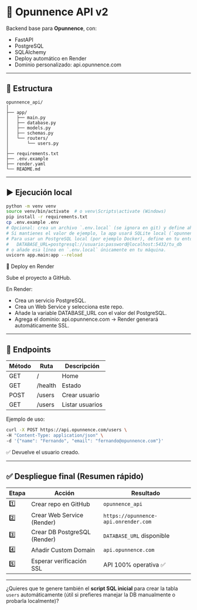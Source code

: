 # 🚀 Opunnence API v2

Backend base para **Opunnence**, con:
- FastAPI
- PostgreSQL
- SQLAlchemy
- Deploy automático en Render
- Dominio personalizado: api.opunnence.com

---

## 🧩 Estructura

```
opunnence_api/
│
├── app/
│   ├── main.py
│   ├── database.py
│   ├── models.py
│   ├── schemas.py
│   └── routers/
│       └── users.py
│
├── requirements.txt
├── .env.example
├── render.yaml
└── README.md
```

---

## ▶️ Ejecución local

```bash
python -m venv venv
source venv/bin/activate  # o venv\Scripts\activate (Windows)
pip install -r requirements.txt
cp .env.example .env
# Opcional: crea un archivo `.env.local` (se ignora en git) y define ahí tu `DATABASE_URL`.
# Si mantienes el valor de ejemplo, la app usará SQLite local (`opunnence.db`) para desarrollo.
# Para usar un PostgreSQL local (por ejemplo Docker), define en tu entorno:
#   DATABASE_URL=postgresql://usuario:password@localhost:5432/tu_db
# o añade esa línea en `.env.local` únicamente en tu máquina.
uvicorn app.main:app --reload
```

🚀 Deploy en Render

Sube el proyecto a GitHub.

En Render:

- Crea un servicio PostgreSQL.
- Crea un Web Service y selecciona este repo.
- Añade la variable DATABASE_URL con el valor del PostgreSQL.
- Agrega el dominio: api.opunnence.com → Render generará automáticamente SSL.

---

## 🧠 Endpoints

| Método | Ruta      | Descripción     |
|--------|-----------|-----------------|
| GET    | /         | Home            |
| GET    | /health   | Estado          |
| POST   | /users    | Crear usuario   |
| GET    | /users    | Listar usuarios |

Ejemplo de uso:

```bash
curl -X POST https://api.opunnence.com/users \
-H "Content-Type: application/json" \
-d '{"name": "Fernando", "email": "fernando@opunnence.com"}'
```

✅ Devuelve el usuario creado.

---

## ✅ Despliegue final (Resumen rápido)

| Etapa | Acción                       | Resultado                          |
|-------|------------------------------|------------------------------------|
| 1️⃣    | Crear repo en GitHub          | `opunnence_api`                    |
| 2️⃣    | Crear Web Service (Render)   | `https://opunnence-api.onrender.com` |
| 3️⃣    | Crear DB PostgreSQL (Render) | `DATABASE_URL` disponible          |
| 4️⃣    | Añadir Custom Domain         | `api.opunnence.com`                |
| 5️⃣    | Esperar verificación SSL     | API 100% operativa ✅              |

---

¿Quieres que te genere también el **script SQL inicial** para crear la tabla `users` automáticamente (útil si prefieres manejar la DB manualmente o probarla localmente)?
